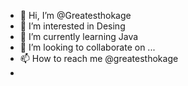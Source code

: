 - 👋 Hi, I’m @Greatesthokage
- 👀 I’m interested in Desing
- 🌱 I’m currently learning Java
- 💞️ I’m looking to collaborate on ...
- 📫 How to reach me @greatesthokage
-

<!---
Greatesthokage/Greatesthokage is a ✨ special ✨ repository because its `README.md` (this file) appears on your GitHub profile.
You can click the Preview link to take a look at your changes.
--->
